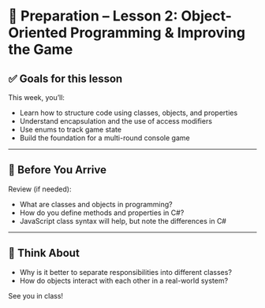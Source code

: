 # 🧰 Preparation – Lesson 2: Object-Oriented Programming & Improving the Game

## ✅ Goals for this lesson

This week, you’ll:

- Learn how to structure code using classes, objects, and properties
- Understand encapsulation and the use of access modifiers
- Use enums to track game state
- Build the foundation for a multi-round console game

---

## 🧠 Before You Arrive

Review (if needed):

- What are classes and objects in programming?
- How do you define methods and properties in C#?
- JavaScript class syntax will help, but note the differences in C#

---

## 💬 Think About

- Why is it better to separate responsibilities into different classes?
- How do objects interact with each other in a real-world system?

See you in class!
